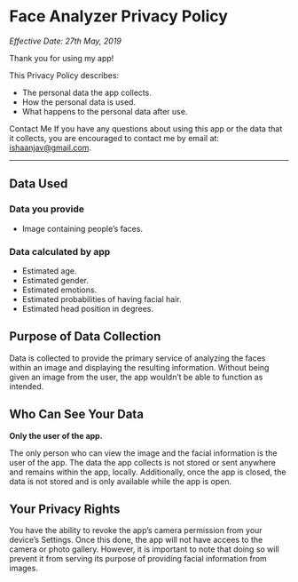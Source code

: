 # Face Analyzer Privacy Policy
*Effective Date: 27th May, 2019*

Thank you for using my app! 

This Privacy Policy describes: 
-	The personal data the app collects.
-	How the personal data is used.
-	What happens to the personal data after use.


Contact Me
If you have any questions about using this app or the data that it collects, you are encouraged to contact me by email at: ishaanjav@gmail.com.

-----

## Data Used
### Data you provide
-	Image containing people’s faces.

### Data calculated by app
-	Estimated age.
-	Estimated gender.
- Estimated emotions.
-	Estimated probabilities of having facial hair.
-	Estimated head position in degrees.

## Purpose of Data Collection
Data is collected to provide the primary service of analyzing the faces within an image and displaying the resulting information.
Without being given an image from the user, the app wouldn’t be able to function as intended.

## Who Can See Your Data
**Only the user of the app.**

The only person who can view the image and the facial information is the user of the app. The data the app collects is not stored or sent anywhere and remains within the app, locally. Additionally, once the app is closed, the data is not stored and is only available while the app is open.

## Your Privacy Rights
You have the ability to revoke the app’s camera permission from your device’s Settings. Once this done, the app will not have accees to the camera or photo gallery. 
However, it is important to note that doing so will prevent it from serving its purpose of providing facial information from images.
